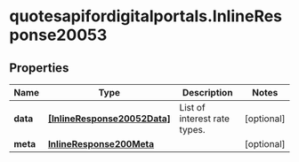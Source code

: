 # quotesapifordigitalportals.InlineResponse20053

## Properties

Name | Type | Description | Notes
------------ | ------------- | ------------- | -------------
**data** | [**[InlineResponse20052Data]**](InlineResponse20052Data.md) | List of interest rate types. | [optional] 
**meta** | [**InlineResponse200Meta**](InlineResponse200Meta.md) |  | [optional] 


